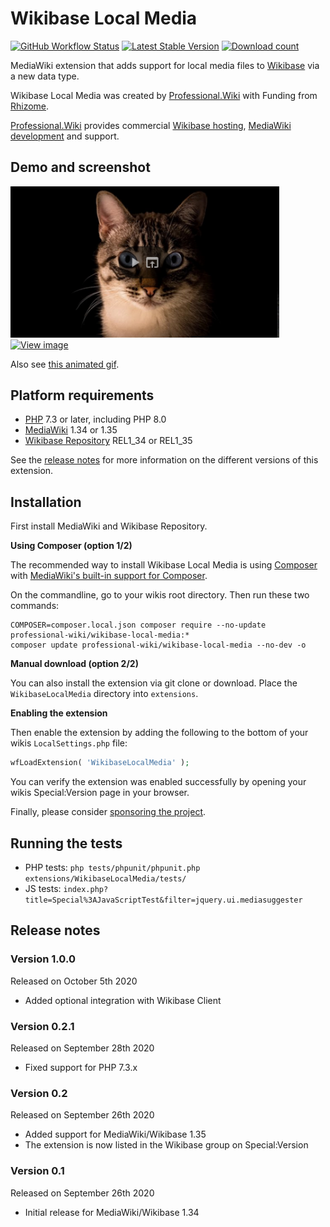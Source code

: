 # Wikibase Local Media

[![GitHub Workflow Status](https://img.shields.io/github/workflow/status/ProfessionalWiki/WikibaseLocalMedia/CI/master)](https://github.com/ProfessionalWiki/WikibaseLocalMedia/actions?query=workflow%3ACI)
[![Latest Stable Version](https://poser.pugx.org/professional-wiki/wikibase-local-media/version.png)](https://packagist.org/packages/professional-wiki/wikibase-local-media)
[![Download count](https://poser.pugx.org/professional-wiki/wikibase-local-media/d/total.png)](https://packagist.org/packages/professional-wiki/wikibase-local-media)

MediaWiki extension that adds support for local media files to [Wikibase] via a new data type.

Wikibase Local Media was created by [Professional.Wiki] with Funding from [Rhizome].

[Professional.Wiki] provides commercial [Wikibase hosting], [MediaWiki development] and support.

## Demo and screenshot

<a href="https://www.youtube.com/watch?v=mK-zdazdH78"><img src=".github/youtube.png" width="430px" title="Play video" /></a>
<a href="https://user-images.githubusercontent.com/146040/94343935-0e10d300-001c-11eb-8ec2-6f86ccf20e2f.png">
<img src="https://user-images.githubusercontent.com/146040/94343935-0e10d300-001c-11eb-8ec2-6f86ccf20e2f.png" width="400px" title="View image" />
</a>

Also see [this animated gif](https://twitter.com/i/status/1286293710112731137).

## Platform requirements

* [PHP] 7.3 or later, including PHP 8.0
* [MediaWiki] 1.34 or 1.35
* [Wikibase Repository] REL1_34 or REL1_35

See the [release notes](#release-notes) for more information on the different versions of this extension.

## Installation

First install MediaWiki and Wikibase Repository.

**Using Composer (option 1/2)**

The recommended way to install Wikibase Local Media is using [Composer](https://getcomposer.org) with
[MediaWiki's built-in support for Composer](https://professional.wiki/en/articles/installing-mediawiki-extensions-with-composer).

On the commandline, go to your wikis root directory. Then run these two commands:

```shell script
COMPOSER=composer.local.json composer require --no-update professional-wiki/wikibase-local-media:*
composer update professional-wiki/wikibase-local-media --no-dev -o
```

**Manual download (option 2/2)**

You can also install the extension via git clone or download. Place the `WikibaseLocalMedia` directory into `extensions`.

**Enabling the extension**

Then enable the extension by adding the following to the bottom of your wikis `LocalSettings.php` file:

```php
wfLoadExtension( 'WikibaseLocalMedia' );
```

You can verify the extension was enabled successfully by opening your wikis Special:Version page in your browser.

Finally, please consider [sponsoring the project].

## Running the tests

* PHP tests: `php tests/phpunit/phpunit.php extensions/WikibaseLocalMedia/tests/`
* JS tests: `index.php?title=Special%3AJavaScriptTest&filter=jquery.ui.mediasuggester`

## Release notes

### Version 1.0.0

Released on October 5th 2020

* Added optional integration with Wikibase Client

### Version 0.2.1

Released on September 28th 2020

* Fixed support for PHP 7.3.x

### Version 0.2

Released on September 26th 2020

* Added support for MediaWiki/Wikibase 1.35
* The extension is now listed in the Wikibase group on Special:Version

### Version 0.1

Released on September 26th 2020

* Initial release for MediaWiki/Wikibase 1.34

[Professional.Wiki]: https://professional.wiki
[Wikibase]: https://wikiba.se
[Rhizome]: https://rhizome.org/
[MediaWiki]: https://www.mediawiki.org
[PHP]: https://www.php.net
[Wikibase Repository]: https://www.mediawiki.org/wiki/Extension:Wikibase_Repository
[LocalSettings.php]: https://www.mediawiki.org/wiki/Manual:LocalSettings.php
[MediaWiki development]: https://professional.wiki/en/mediawiki-development
[Wikibase hosting]: https://professional.wiki/en/hosting/wikibase
[sponsoring the project]: https://github.com/sponsors/JeroenDeDauw
